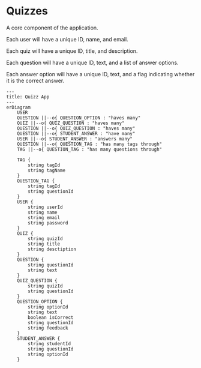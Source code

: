 # Quizzes

A core component of the application.

Each user will have a unique ID, name, and email.

Each quiz will have a unique ID, title, and description.

Each question will have a unique ID, text, and a list of answer options.

Each answer option will have a unique ID, text, and a flag indicating whether it is the correct answer.


```mermaid
---
title: Quizz App
---
erDiagram
    USER
    QUESTION ||--o{ QUESTION_OPTION : "haves many"
    QUIZ ||--o{ QUIZ_QUESTION : "haves many"
    QUESTION ||--o{ QUIZ_QUESTION : "haves many"
    QUESTION ||--o{ STUDENT_ANSWER : "have many"
    USER ||--o{ STUDENT_ANSWER : "answers many"
    QUESTION ||--o{ QUESTION_TAG : "has many tags through"
    TAG ||--o{ QUESTION_TAG : "has many questions through"

    TAG {
        string tagId
        string tagName
    }
    QUESTION_TAG {
        string tagId
        string questionId
    }
    USER {
        string userId
        string name
        string email
        string password
    }
    QUIZ {
        string quizId
        string title
        string desctiption
    }
    QUESTION {
        string questionId
        string text
    }
    QUIZ_QUESTION {
        string quizId
        string questionId
    }
    QUESTION_OPTION {
        string optionId
        string text
        boolean isCorrect
        string questionId
        string feedback
    }
    STUDENT_ANSWER {
        string studentId
        string questionId
        string optionId
    }
```